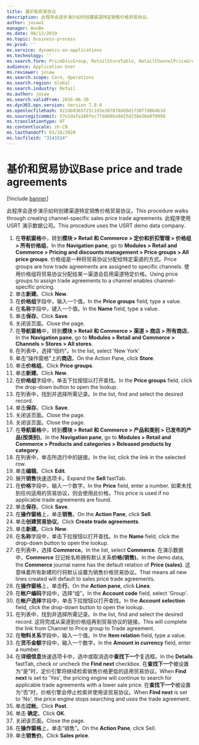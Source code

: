 ```yaml
---
title: 基价和贸易协议
description: 此程序会逐步演示如何创建渠道特定销售价格贸易协议。
author: josaw1
manager: AnnBe
ms.date: 08/12/2019
ms.topic: business-process
ms.prod: ''
ms.service: dynamics-ax-applications
ms.technology: ''
ms.search.form: PriceDiscGroup, RetailStoreTable, RetailChannelPriceGroup, EcoResProductDetailsExtended, PriceDiscAdmTable, PriceDiscAdm
audience: Application User
ms.reviewer: josaw
ms.search.scope: Core, Operations
ms.search.region: Global
ms.search.industry: Retail
ms.author: josaw
ms.search.validFrom: 2016-06-30
ms.dyn365.ops.version: Version 7.0.0
ms.openlocfilehash: 022db9365f25c1d3e387870dd9d173077d864b3d
ms.sourcegitcommit: 57e1dafa186fec77ddd8ba9425d238e36e0f0998
ms.translationtype: HT
ms.contentlocale: zh-CN
ms.lasthandoff: 03/18/2020
ms.locfileid: "3141514"
---
```

# <a name="base-price-and-trade-agreements"></a><span data-ttu-id="ffe38-103">基价和贸易协议</span><span class="sxs-lookup"><span data-stu-id="ffe38-103">Base price and trade agreements</span></span>

[!include [banner](../includes/banner.md)]

<span data-ttu-id="ffe38-104">此程序会逐步演示如何创建渠道特定销售价格贸易协议。</span><span class="sxs-lookup"><span data-stu-id="ffe38-104">This procedure walks through creating channel-specific sales price trade agreements.</span></span> <span data-ttu-id="ffe38-105">此程序使用 USRT 演示数据公司。</span><span class="sxs-lookup"><span data-stu-id="ffe38-105">This procedure uses the USRT demo data company.</span></span>

1. <span data-ttu-id="ffe38-106">在**导航窗格**中，转到**模块 > Retail 和 Commerce > 定价和折扣管理 > 价格组 > 所有价格组**。</span><span class="sxs-lookup"><span data-stu-id="ffe38-106">In the **Navigation pane**, go to **Modules > Retail and Commerce > Pricing and discounts management > Price groups > All price groups**.</span></span> <span data-ttu-id="ffe38-107">价格组是一种将贸易协议分配给特定渠道的方式。</span><span class="sxs-lookup"><span data-stu-id="ffe38-107">Price groups are how trade agreements are assigned to specific channels.</span></span> <span data-ttu-id="ffe38-108">使用价格组将贸易协议分配给某一渠道会启用渠道特定价格。</span><span class="sxs-lookup"><span data-stu-id="ffe38-108">Using price groups to assign trade agreements to a channel enables channel-specific pricing.</span></span>  
2. <span data-ttu-id="ffe38-109">单击**新建**。</span><span class="sxs-lookup"><span data-stu-id="ffe38-109">Click **New**.</span></span>
3. <span data-ttu-id="ffe38-110">在**价格组**字段中，输入一个值。</span><span class="sxs-lookup"><span data-stu-id="ffe38-110">In the **Price groups** field, type a value.</span></span>
4. <span data-ttu-id="ffe38-111">在**名称**字段中，键入一个值。</span><span class="sxs-lookup"><span data-stu-id="ffe38-111">In the **Name** field, type a value.</span></span>
5. <span data-ttu-id="ffe38-112">单击**保存**。</span><span class="sxs-lookup"><span data-stu-id="ffe38-112">Click **Save**.</span></span>
6. <span data-ttu-id="ffe38-113">关闭该页面。</span><span class="sxs-lookup"><span data-stu-id="ffe38-113">Close the page.</span></span>
7. <span data-ttu-id="ffe38-114">在**导航窗格**中，转到**模块 > Retail 和 Commerce > 渠道 > 商店 > 所有商店**。</span><span class="sxs-lookup"><span data-stu-id="ffe38-114">In the **Navigation pane**, go to **Modules > Retail and Commerce > Channels > Stores > All stores**.</span></span>
8. <span data-ttu-id="ffe38-115">在列表中，选择“纽约”。</span><span class="sxs-lookup"><span data-stu-id="ffe38-115">In the list, select 'New York'</span></span>
9. <span data-ttu-id="ffe38-116">单击“操作窗格”上的**商店**。</span><span class="sxs-lookup"><span data-stu-id="ffe38-116">On the Action Pane, click **Store**.</span></span>
10. <span data-ttu-id="ffe38-117">单击**价格组**。</span><span class="sxs-lookup"><span data-stu-id="ffe38-117">Click **Price groups**.</span></span>
11. <span data-ttu-id="ffe38-118">单击**新建**。</span><span class="sxs-lookup"><span data-stu-id="ffe38-118">Click **New**.</span></span>
12. <span data-ttu-id="ffe38-119">在**价格组**字段中，单击下拉按钮以打开查找。</span><span class="sxs-lookup"><span data-stu-id="ffe38-119">In the **Price groups** field, click the drop-down button to open the lookup.</span></span>
13. <span data-ttu-id="ffe38-120">在列表中，找到并选择所需记录。</span><span class="sxs-lookup"><span data-stu-id="ffe38-120">In the list, find and select the desired record.</span></span>
14. <span data-ttu-id="ffe38-121">单击**保存**。</span><span class="sxs-lookup"><span data-stu-id="ffe38-121">Click **Save**.</span></span>
15. <span data-ttu-id="ffe38-122">关闭该页面。</span><span class="sxs-lookup"><span data-stu-id="ffe38-122">Close the page.</span></span>
16. <span data-ttu-id="ffe38-123">关闭该页面。</span><span class="sxs-lookup"><span data-stu-id="ffe38-123">Close the page.</span></span>
17. <span data-ttu-id="ffe38-124">在**导航窗格**中，转到**模块 > Retail 和 Commerce > 产品和类别 > 已发布的产品(按类别)**。</span><span class="sxs-lookup"><span data-stu-id="ffe38-124">In the **Navigation pane**, go to **Modules > Retail and Commerce > Products and categories > Released products by category**.</span></span>
18. <span data-ttu-id="ffe38-125">在列表中，单击所选行中的链接。</span><span class="sxs-lookup"><span data-stu-id="ffe38-125">In the list, click the link in the selected row.</span></span>
19. <span data-ttu-id="ffe38-126">单击**编辑**。</span><span class="sxs-lookup"><span data-stu-id="ffe38-126">Click **Edit**.</span></span>
20. <span data-ttu-id="ffe38-127">展开**销售**快速选项卡。</span><span class="sxs-lookup"><span data-stu-id="ffe38-127">Expand the **Sell** fastTab.</span></span>
21. <span data-ttu-id="ffe38-128">在**价格**字段中，输入一个数字。</span><span class="sxs-lookup"><span data-stu-id="ffe38-128">In the **Price** field, enter a number.</span></span> <span data-ttu-id="ffe38-129">如果未找到任何适用的贸易协议，则会使用此价格。</span><span class="sxs-lookup"><span data-stu-id="ffe38-129">This price is used if no applicable trade agreements are found.</span></span>  
22. <span data-ttu-id="ffe38-130">单击**保存**。</span><span class="sxs-lookup"><span data-stu-id="ffe38-130">Click **Save**.</span></span>
23. <span data-ttu-id="ffe38-131">在**操作窗格**上，单击**销售**。</span><span class="sxs-lookup"><span data-stu-id="ffe38-131">On the **Action Pane**, click **Sell**.</span></span>
24. <span data-ttu-id="ffe38-132">单击**创建贸易协议**。</span><span class="sxs-lookup"><span data-stu-id="ffe38-132">Click **Create trade agreements**.</span></span>
25. <span data-ttu-id="ffe38-133">单击**新建**。</span><span class="sxs-lookup"><span data-stu-id="ffe38-133">Click **New**.</span></span>
26. <span data-ttu-id="ffe38-134">在**名称**字段中，单击下拉按钮以打开查找。</span><span class="sxs-lookup"><span data-stu-id="ffe38-134">In the **Name** field, click the drop-down button to open the lookup.</span></span>
27. <span data-ttu-id="ffe38-135">在列表中，选择 **Commerce**。</span><span class="sxs-lookup"><span data-stu-id="ffe38-135">In the list, select **Commerce**.</span></span> <span data-ttu-id="ffe38-136">在演示数据中，**Commerce** 日记帐名称拥有默认关系**价格(销售)**。</span><span class="sxs-lookup"><span data-stu-id="ffe38-136">In the demo data, the **Commerce** journal name has the default relation of **Price (sales)**.</span></span> <span data-ttu-id="ffe38-137">这意味着所有新建的行将默认设置为销售价格贸易协议。</span><span class="sxs-lookup"><span data-stu-id="ffe38-137">That means all new lines created will default to sales price trade agreements.</span></span>  
28. <span data-ttu-id="ffe38-138">在**操作窗格**上，单击**行**。</span><span class="sxs-lookup"><span data-stu-id="ffe38-138">On the **Action pane**, click **Lines**.</span></span>
29. <span data-ttu-id="ffe38-139">在**帐户编码**字段中，选择“组”。</span><span class="sxs-lookup"><span data-stu-id="ffe38-139">In the **Account code** field, select 'Group'.</span></span>
30. <span data-ttu-id="ffe38-140">在**帐户选择**字段中，单击下拉按钮以打开查找。</span><span class="sxs-lookup"><span data-stu-id="ffe38-140">In the **Account selection** field, click the drop-down button to open the lookup.</span></span>
31. <span data-ttu-id="ffe38-141">在列表中，找到并选择所需记录。</span><span class="sxs-lookup"><span data-stu-id="ffe38-141">In the list, find and select the desired record.</span></span> <span data-ttu-id="ffe38-142">这将完成从渠道到价格组再到贸易协议的链接。</span><span class="sxs-lookup"><span data-stu-id="ffe38-142">This will complete the link from Channel to Price group to Trade agreement.</span></span>  
32. <span data-ttu-id="ffe38-143">在**物料关系**字段中，输入一个值。</span><span class="sxs-lookup"><span data-stu-id="ffe38-143">In the **Item relation** field, type a value.</span></span>
33. <span data-ttu-id="ffe38-144">在**货币金额**字段中，输入一个数字。</span><span class="sxs-lookup"><span data-stu-id="ffe38-144">In the **Amount in currency** field, enter a number.</span></span>
34. <span data-ttu-id="ffe38-145">在**详细信息**快速选项卡中，选中或取消选中**查找下一个**复选框。</span><span class="sxs-lookup"><span data-stu-id="ffe38-145">In the **Details** fastTab, check or uncheck the **Find next** checkbox.</span></span> <span data-ttu-id="ffe38-146">在**查找下一个**被设置为“是”时，定价引擎将继续检索销售价格更低的适用贸易协议。</span><span class="sxs-lookup"><span data-stu-id="ffe38-146">When **Find next** is set to 'Yes', the pricing engine will continue to search for applicable trade agreements with a lower sale price.</span></span> <span data-ttu-id="ffe38-147">在**查找下一个**被设置为“否”时，价格引擎会停止检索并使用该贸易协议。</span><span class="sxs-lookup"><span data-stu-id="ffe38-147">When **Find next** is set to 'No', the price engine stops searching and uses the trade agreement.</span></span>  
35. <span data-ttu-id="ffe38-148">单击**过帐**。</span><span class="sxs-lookup"><span data-stu-id="ffe38-148">Click **Post**.</span></span>
36. <span data-ttu-id="ffe38-149">单击 **确定**。</span><span class="sxs-lookup"><span data-stu-id="ffe38-149">Click **OK**.</span></span>
37. <span data-ttu-id="ffe38-150">关闭该页面。</span><span class="sxs-lookup"><span data-stu-id="ffe38-150">Close the page.</span></span>
38. <span data-ttu-id="ffe38-151">在**操作窗格**上，单击“销售”。</span><span class="sxs-lookup"><span data-stu-id="ffe38-151">On the **Action Pane**, click Sell.</span></span>
39. <span data-ttu-id="ffe38-152">单击**销售价**。</span><span class="sxs-lookup"><span data-stu-id="ffe38-152">Click **Sales price**.</span></span>

